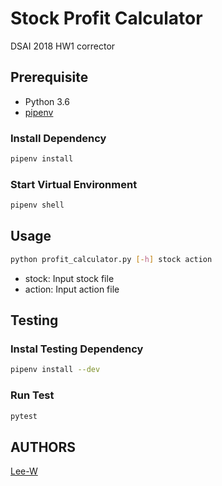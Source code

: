 # Stock Profit Calculator

DSAI 2018 HW1 corrector

## Prerequisite
- Python 3.6
- [pipenv](http://pipenv.org)

### Install Dependency
```sh
pipenv install
```

### Start Virtual Environment
```sh
pipenv shell
```

## Usage
```sh
python profit_calculator.py [-h] stock action
```

- stock: Input stock file
- action: Input action file

## Testing

### Instal Testing Dependency
```sh
pipenv install --dev
```

### Run Test
```sh
pytest
```

## AUTHORS
[Lee-W](https://github.com/Lee-W/)

